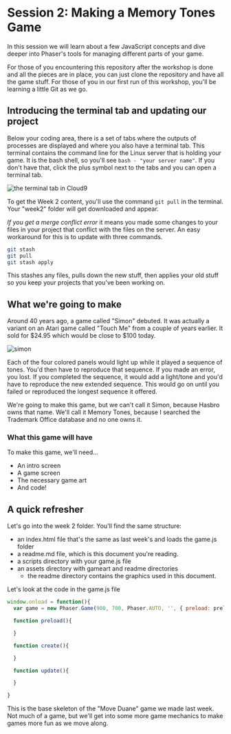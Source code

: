 # Session 2: Making a Memory Tones Game

In this session we will learn about a few JavaScript concepts and dive deeper into Phaser's tools for managing different parts of your game.

For those of you encountering this repository after the workshop is done and all the pieces are in place, you can just clone the repository and have all the game stuff. For those of you in our first run of this workshop, you'll be learning a little Git as we go.

## Introducing the terminal tab and updating our project

Below your coding area, there is a set of tabs where the outputs of processes are displayed and where you also have a terminal tab. This terminal contains the command line for the Linux server that is holding your game. It is the bash shell, so you'll see `bash - "your server name"`. If you don't have that, click the plus symbol next to the tabs and you can open a terminal tab.

![the terminal tab in Cloud9](https://raw.githubusercontent.com/seattlecoderdojo/RetroGamingWorkshop/master/week2/assets/readme/termintro.png)

To get the Week 2 content, you'll use the command `git pull` in the terminal. Your "week2" folder will get downloaded and appear. 

*If you get a merge conflict error* it means you made some changes to your files in your project that conflict with the files on the server. An easy workaround for this is to update with three commands.

```bash
git stash
git pull
git stash apply
```

This stashes any files, pulls down the new stuff, then applies your old stuff so you keep your projects that you've been working on.

## What we're going to make

Around 40 years ago, a game called "Simon" debuted. It was actually a variant on an Atari game called "Touch Me" from a couple of years earlier. It sold for \$24.95 which would be close to \$100 today.

![simon](https://upload.wikimedia.org/wikipedia/commons/9/99/OriginalSimon.jpg)

Each of the four colored panels would light up while it played a sequence of tones. You'd then have to reproduce that sequence. If you made an error, you lost. If you completed the sequence, it would add a light/tone and you'd have to reproduce the new extended sequence. This would go on until you failed or reproduced the longest sequence it offered.

We're going to make this game, but we can't call it Simon, because Hasbro owns that name. We'll call it Memory Tones, because I searched the Trademark Office database and no one owns it.

### What this game will have

To make this game, we'll need... 

- An intro screen
- A game screen
- The necessary game art
- And code!



## A quick refresher

Let's go into the week 2 folder. You'll find the same structure: 

- an index.html file that's the same as last week's and loads the game.js folder
- a readme.md file, which is this document you're reading.
- a scripts directory with your game.js file
- an assets directory with gameart and readme directories
  - the readme directory contains the graphics used in this document.

Let's look at the code in the game.js file

```javascript
window.onload = function(){
  var game = new Phaser.Game(900, 700, Phaser.AUTO, '', { preload: preload, create: create, update: update });

  function preload(){

  }

  function create(){

  }

  function update(){

  }

}
```

This is the base skeleton of the "Move Duane" game we made last week. Not much of a game, but we'll get into some more game mechanics to make games more fun as we move along.

